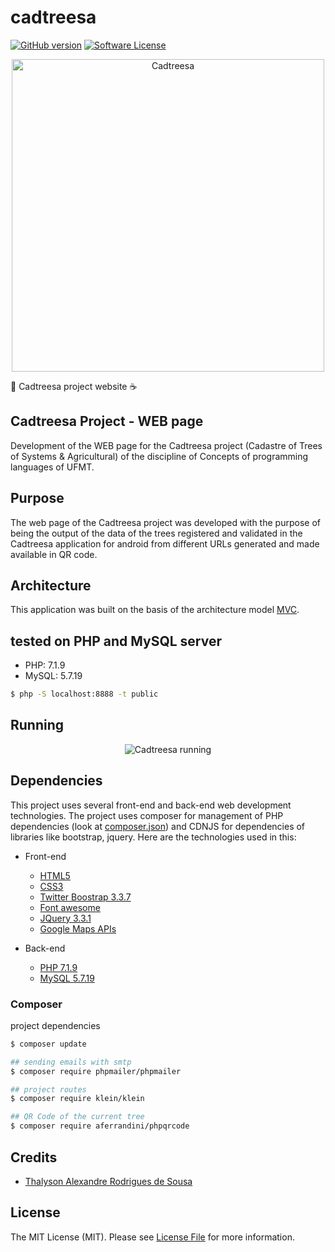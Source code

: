 # cadtreesa

[![GitHub version](https://badge.fury.io/gh/thalysonrodrigues%2Fcadtreesa.svg)](https://badge.fury.io/gh/thalysonrodrigues%2Fcadtreesa)
[![Software License](https://img.shields.io/apm/l/vim-mode.svg)](https://github.com/thalysonrodrigues/cadtreesa/blob/master/LICENSE)


<p style="text-align: center;">
 <img style="width: 500px;" title="Cadtreesa" src=https://github.com/thalysonrodrigues/cadtreesa/raw/master/docs/logo-pagina.png>
</p>

🐘 Cadtreesa project website ☕

## Cadtreesa Project - WEB page

Development of the WEB page for the Cadtreesa project (Cadastre of Trees of Systems & Agricultural) of the discipline of Concepts of programming languages ​​of UFMT.

## Purpose

The web page of the Cadtreesa project was developed with the purpose of being the output of the data of the trees registered and validated in the Cadtreesa application for android from different URLs generated and made available in QR code.

## Architecture

This application was built on the basis of the architecture model [MVC](https://en.wikipedia.org/wiki/MVC).

## tested on PHP and MySQL server

* PHP: 7.1.9
* MySQL: 5.7.19

``` bash
$ php -S localhost:8888 -t public
```

## Running

<div style="text-align: center"><img title="Cadtreesa running" src=https://github.com/thalysonrodrigues/cadtreesa/raw/master/docs/testing-mobile.gif></div>

## Dependencies

This project uses several front-end and back-end web development technologies. The project uses composer for management of PHP dependencies (look at [composer.json](https://github.com/thalysonrodrigues/cadtreesa/blob/master/composer.json)) and CDNJS for dependencies of libraries like bootstrap, jquery. Here are the technologies used in this:

* Front-end
  * [HTML5](https://developer.mozilla.org/pt-BR/docs/Web/HTML/HTML5)
  * [CSS3](https://developer.mozilla.org/pt-BR/docs/Web/CSS)
  * [Twitter Boostrap 3.3.7](//cdnjs.cloudflare.com/ajax/libs/twitter-bootstrap/3.3.7/css/bootstrap.min.css)
  * [Font awesome](//cdnjs.cloudflare.com/ajax/libs/font-awesome/4.7.0/css/font-awesome.min.css)
  * [JQuery 3.3.1](//cdnjs.cloudflare.com/ajax/libs/jquery/3.3.1/jquery.min.js)
  * [Google Maps APIs](https://developers.google.com/maps/?hl=pt-br)

* Back-end
  * [PHP 7.1.9](http://php.net/releases/7_1_9.php)
  * [MySQL 5.7.19](https://dev.mysql.com/doc/relnotes/mysql/5.7/en/news-5-7-19.html)

### Composer

project dependencies

``` bash
$ composer update
```

``` bash
## sending emails with smtp
$ composer require phpmailer/phpmailer
```

``` bash
## project routes
$ composer require klein/klein
```

``` bash
## QR Code of the current tree
$ composer require aferrandini/phpqrcode
```

## Credits

- [Thalyson Alexandre Rodrigues de Sousa](https://github.com/thalysonrodrigues)

## License

The MIT License (MIT). Please see [License File](LICENSE.md) for more information.
